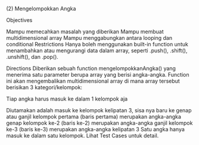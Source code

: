 (2) Mengelompokkan Angka

Objectives

Mampu memecahkan masalah yang diberikan Mampu membuat multidimensional array Mampu menggabungkan antara looping dan conditional
Restrictions
Hanya boleh menggunakan built-in function untuk menambahkan atau mengurangi data dalam array, seperti .push(), .shift(), .unshift(), dan .pop().

Directions
Diberikan sebuah function mengelompokkanAngka() yang menerima satu parameter berupa array yang berisi angka-angka. Function ini akan mengembalikan multidimensional array di mana array tersebut berisikan 3 kategori/kelompok:

Tiap angka harus masuk ke dalam 1 kelompok aja

Diutamakan adalah masuk ke kelompok kelipatan 3, sisa nya baru ke genap atau ganjil kelompok pertama (baris pertama) merupakan angka-angka genap kelompok ke-2 (baris ke-2) merupakan angka-angka ganjil kelompok ke-3 (baris ke-3) merupakan angka-angka kelipatan 3
Satu angka hanya masuk ke dalam satu kelompok. Lihat Test Cases untuk detail.